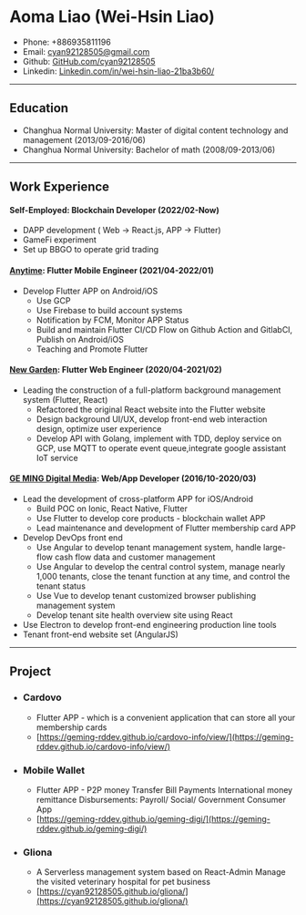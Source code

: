 # Aoma Liao (Wei-Hsin Liao)

- Phone: +886935811196
- Email: [cyan92128505@gmail.com](mailto:cyan92128505@gmail.com)
- Github: [GitHub.com/cyan92128505](https://github.com/cyan92128505)
- Linkedin: [Linkedin.com/in/wei-hsin-liao-21ba3b60/](https://www.linkedin.com/in/wei-hsin-liao-21ba3b60/)

---

## Education

- Changhua Normal University:
  Master of digital content technology and management (2013/09-2016/06)
- Changhua Normal University:
  Bachelor of math (2008/09-2013/06)

---

## Work Experience

#### Self-Employed: Blockchain Developer (2022/02-Now)

- DAPP development ( Web -> React.js, APP -> Flutter)
- GameFi experiment
- Set up BBGO to operate grid trading

#### [Anytime](https://www.anytime.tw/): Flutter Mobile Engineer (2021/04-2022/01)

- Develop Flutter APP on Android/iOS
  - Use GCP
  - Use Firebase to build account systems
  - Notification by FCM, Monitor APP Status
  - Build and maintain Flutter CI/CD Flow on Github Action and GitlabCI, Publish on Android/iOS
  - Teaching and Promote Flutter

#### [New Garden](https://www.ultronsmart.com/): Flutter Web Engineer (2020/04-2021/02)

- Leading the construction of a full-platform background management system (Flutter, React)
  - Refactored the original React website into the Flutter website
  - Design background UI/UX, develop front-end web interaction design, optimize user experience
  - Develop API with Golang, implement with TDD, deploy service on GCP, use MQTT to operate event queue,integrate google assistant IoT service

#### [GE MING Digital Media](https://geming-rddev.github.io/geming-digi/): Web/App Developer (2016/10-2020/03)

- Lead the development of cross-platform APP for iOS/Android
  - Build POC on Ionic, React Native, Flutter
  - Use Flutter to develop core products - blockchain wallet APP
  - Lead maintenance and development of Flutter membership card APP
- Develop DevOps front end
  - Use Angular to develop tenant management system, handle large-flow cash flow data and customer management
  - Use Angular to develop the central control system, manage nearly 1,000 tenants, close the tenant function at any time, and control the tenant status
  - Use Vue to develop tenant customized browser publishing management system
  - Develop tenant site health overview site using React
- Use Electron to develop front-end engineering production line tools
- Tenant front-end website set (AngularJS)

---

## Project

- ### Cardovo

  - Flutter APP - which is a convenient application that can store all your membership cards
  - [https://geming-rddev.github.io/cardovo-info/view/](https://geming-rddev.github.io/cardovo-info/view/)

- ### Mobile Wallet

  - Flutter APP - P2P money Transfer Bill Payments International money remittance Disbursements: Payroll/ Social/ Government Consumer App
  - [https://geming-rddev.github.io/geming-digi/](https://geming-rddev.github.io/geming-digi/)

- ### Gliona

  - A Serverless management system based on React-Admin Manage the visited veterinary hospital for pet business
  - [https://cyan92128505.github.io/gliona/](https://cyan92128505.github.io/gliona/)
